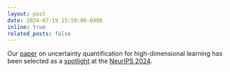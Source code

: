 ```yaml
---
layout: post
date: 2024-07-19 15:59:00-0400
inline: true
related_posts: false
---
```


Our [paper](https://arxiv.org/abs/2407.13666) on uncertainty quantification for high-dimensional learning  has been selected as a <u>spotlight</u> at the [NeurIPS 2024](https://neurips.cc/Conferences/2024).

 

